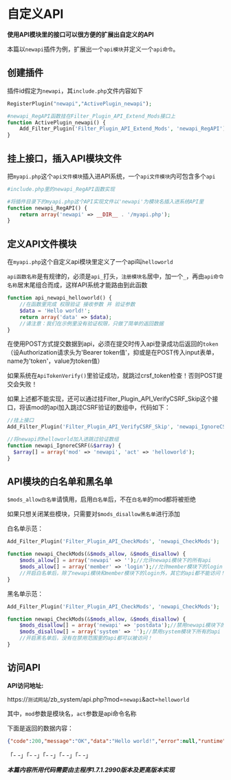 # 自定义API

**使用API模块里的接口可以很方便的扩展出自定义的API**

本篇以`newapi`插件为例，扩展出一个`api模块`并定义一个`api命令`。

## 创建插件

插件id假定为`newapi`，其`include.php`文件内容如下

```php
RegisterPlugin("newapi","ActivePlugin_newapi");

#newapi_RegAPI函数挂在Filter_Plugin_API_Extend_Mods接口上
function ActivePlugin_newapi() {
    Add_Filter_Plugin('Filter_Plugin_API_Extend_Mods', 'newapi_RegAPI');
}
```
## 挂上接口，插入API模块文件

把`myapi.php`这个`api文件模块`插入进API系统，一个`api文件模块`内可包含多个`api`

```php
#include.php里的newapi_RegAPI函数实现

#将插件目录下的myapi.php这个API实现文件以'newapi'为模块名插入进系统API里
function newapi_RegAPI() {
    return array('newapi' => __DIR__ . '/myapi.php');
}
```

## 定义API文件模块

在`myapi.php`这个自定义api模块里定义了一个api叫`helloworld`

`api函数名称`是有规律的，必须是`api_`打头，`注册模块名`居中，加一个`_`，再由`api命令名称`居末尾组合而成，这样API系统才能路由到此函数

```php
function api_newapi_helloworld() {
    //在函数里完成 权限验证 接收参数 并 验证参数
    $data = 'Hello world!';
	return array('data' => $data);
    //请注意：我们在示例里没有验证权限，只做了简单的返回数据
}
```
在使用POST方式提交数据到api，必须在提交时传入api登录成功后返回的`token`（设Authorization请求头为'Bearer token值'，抑或是在POST传入input表单，name为'token'，value为token值）

如果系统在`ApiTokenVerify()`里验证成功，就跳过crsf_token检查！否则POST提交会失败！

如果上述都不能实现，还可以通过挂Filter_Plugin_API_VerifyCSRF_Skip这个接口，将该mod的api加入跳过CSRF验证的数组中，代码如下：
```php
//挂上接口
Add_Filter_Plugin('Filter_Plugin_API_VerifyCSRF_Skip', 'newapi_IgnoreCSRF');

//将newapi的helloworld加入进跳过验证数组
function newapi_IgnoreCSRF(&$array) {
  $array[] = array('mod' => 'newapi', 'act' => 'helloworld');
}
```
## API模块的白名单和黑名单

`$mods_allow白名单`请慎用，启用`白名单`后，不在`白名单`的mod都将被拒绝

如果只想关闭某些模块，只需要对`$mods_disallow黑名单`进行添加

白名单示范：
```php
Add_Filter_Plugin('Filter_Plugin_API_CheckMods', 'newapi_CheckMods');

function newapi_CheckMods(&$mods_allow, &$mods_disallow) {
    $mods_allow[] = array('newapi' => '');//允许newapi模块下的所有api
    $mods_allow[] = array('member' => 'login');//允许member模块下的login
    //开启白名单后，除了newapi模块和member模块下的login外，其它的api都不能访问！
}
```

黑名单示范：
```php
Add_Filter_Plugin('Filter_Plugin_API_CheckMods', 'newapi_CheckMods');

function newapi_CheckMods(&$mods_allow, &$mods_disallow) {
    $mods_disallow[] = array('newapi' => 'postdata');//禁用newapi模块下的postdata
    $mods_disallow[] = array('system' => '');//禁用system模块下所有的api
    //开启黑名单后，没有在禁用范围里的api都可以被访问！
}
```

## 访问API

**API访问地址:**

https://`测试网站`/zb_system/api.php?mod=`newapi`&act=`helloworld`

其中，`mod`参数是模块名，`act`参数是api命令名称

下面是返回的数据内容：
```json
{"code":200,"message":"OK","data":"Hello world!","error":null,"runtime":{"time":"31.89","query":4,"memory":-1100}}
```
「- -」「- -」「- -」「- -」「- -」

***本篇内容所用代码需要由主程序1.7.1.2990版本及更高版本实现***